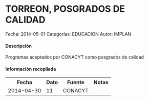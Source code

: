 TORREON, POSGRADOS DE CALIDAD
=====

Fecha: 2014-05-01
Categorías: EDUCACION
Autor: IMPLAN

#### Descripción

Programas aceptados por CONACYT como posgrados de calidad

#### Información recopilada

<table class="table table-hover table-bordered">
  <tr><th>Fecha</th><th>Dato</th><th>Fuente</th><th>Notas</th></tr>
  <tr><td>2014-04-30</td><td>11</td><td>CONACYT</td><td></td></tr>
</table>
